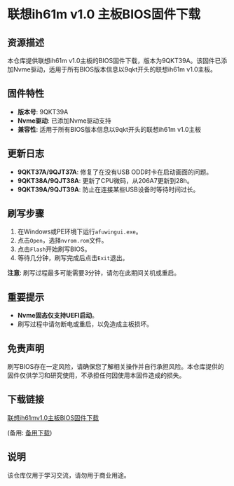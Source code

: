 # 联想ih61m v1.0 主板BIOS固件下载

## 资源描述

本仓库提供联想ih61m v1.0主板的BIOS固件下载，版本为9QKT39A。该固件已添加Nvme驱动，适用于所有BIOS版本信息以9qkt开头的联想ih61m v1.0主板。

## 固件特性

- **版本号**: 9QKT39A
- **Nvme驱动**: 已添加Nvme驱动支持
- **兼容性**: 适用于所有BIOS版本信息以9qkt开头的联想ih61m v1.0主板

## 更新日志

- **9QKT37A/9QJT37A**: 修复了在没有USB ODD时卡在启动画面的问题。
- **9QKT38A/9QJT38A**: 更新了CPU微码，从206A7更新到28h。
- **9QKT39A/9QJT39A**: 防止在连接某些USB设备时等待时间过长。

## 刷写步骤

1. 在Windows或PE环境下运行`afuwingui.exe`。
2. 点击`Open`，选择`nvrom.rom`文件。
3. 点击`Flash`开始刷写BIOS。
4. 等待几分钟，刷写完成后点击`Exit`退出。

**注意**: 刷写过程最多可能需要3分钟，请勿在此期间关机或重启。

## 重要提示

- **Nvme固态仅支持UEFI启动**。
- 刷写过程中请勿断电或重启，以免造成主板损坏。

## 免责声明

刷写BIOS存在一定风险，请确保您了解相关操作并自行承担风险。本仓库提供的固件仅供学习和研究使用，不承担任何因使用本固件造成的损失。

## 下载链接
[联想ih61mv1.0主板BIOS固件下载](https://pan.quark.cn/s/d85d88563e59) 

(备用: [备用下载](https://pan.baidu.com/s/1DkApIxCrkH6VFVsHF2zc5A?pwd=1234))

## 说明

该仓库仅用于学习交流，请勿用于商业用途。
